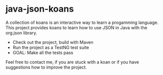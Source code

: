 # java-json-koans
A collection of koans is an interactive way to learn a progamming language. 
This project provides koans to learn how to use JSON in Java with the org.json library.

- Check out the project, build with Maven
- Run the project as a TestNG test suite
- GOAL: Make all the tests pass


Feel free to contact me, if you are stuck with a koan or if you have suggestions how to improve the project. 
